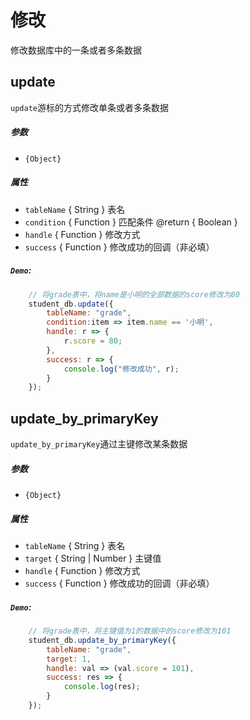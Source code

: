 # 修改
修改数据库中的一条或者多条数据

## update
`update`游标的方式修改单条或者多条数据
##### 参数
  - `{Object}`
  
##### 属性
  - `tableName` { String } 表名
  - `condition` { Function } 匹配条件 @return { Boolean }
  - `handle` { Function } 修改方式
  - `success` { Function } 修改成功的回调（非必填）

##### `Demo`:
```js
    // 将grade表中，将name是小明的全部数据的score修改为80
    student_db.update({
        tableName: "grade",
        condition:item => item.name == '小明',
        handle: r => {
            r.score = 80;
        },
        success: r => {
            console.log("修改成功", r);
        }
    });
```

## update_by_primaryKey
`update_by_primaryKey`通过主键修改某条数据
##### 参数
  - `{Object}`
  
##### 属性
  - `tableName` { String } 表名
  - `target` { String \| Number } 主键值
  - `handle` { Function } 修改方式
  - `success` { Function } 修改成功的回调（非必填）

##### `Demo`:
```js
    // 将grade表中，将主键值为1的数据中的score修改为101
    student_db.update_by_primaryKey({
        tableName: "grade",
        target: 1,
        handle: val => (val.score = 101),
        success: res => {
            console.log(res);
        }
    });
```
